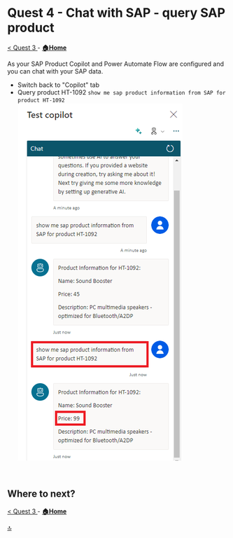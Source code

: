 # Quest 4 - Chat with SAP - query SAP product 

[ < Quest 3 ](quest3.md) - **[🏠Home](../README.md)**

As your SAP Product Copilot and Power Automate Flow are configured and you can chat with your SAP data. 


* Switch back to "Copilot" tab
* Query product HT-1092 `show me sap product information from SAP for product HT-1092`
 ![Sign In](../media/quest4/4-check-product.png) <br>

<br>



## Where to next?

[ < Quest 3 ](quest3.md) - **[🏠Home](../README.md)**

[🔝](#)
